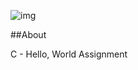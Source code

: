 ![img](https://assets.imaginablefutures.com/media/images/ALX_Logo.max-200x150.png)

##About

C - Hello, World Assignment
